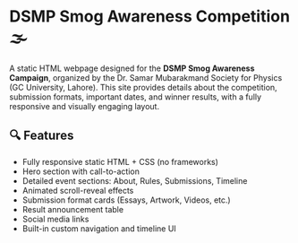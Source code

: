 # DSMP Smog Awareness Competition 🌫️

A static HTML webpage designed for the **DSMP Smog Awareness Campaign**, organized by the Dr. Samar Mubarakmand Society for Physics (GC University, Lahore). This site provides details about the competition, submission formats, important dates, and winner results, with a fully responsive and visually engaging layout.

## 🔍 Features

- Fully responsive static HTML + CSS (no frameworks)
- Hero section with call-to-action
- Detailed event sections: About, Rules, Submissions, Timeline
- Animated scroll-reveal effects
- Submission format cards (Essays, Artwork, Videos, etc.)
- Result announcement table
- Social media links
- Built-in custom navigation and timeline UI
